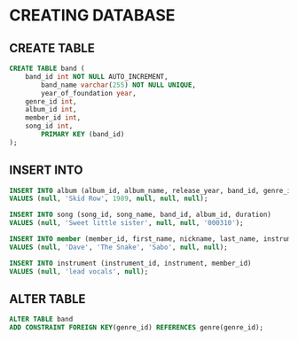 # CREATING DATABASE

## CREATE TABLE

```SQL
CREATE TABLE band (
	band_id int NOT NULL AUTO_INCREMENT,
    	band_name varchar(255) NOT NULL UNIQUE,
    	year_of_foundation year,
	genre_id int,
	album_id int,
	member_id int,
	song_id int,
    	PRIMARY KEY (band_id)
);
```

## INSERT INTO

``` SQL 
INSERT INTO album (album_id, album_name, release_year, band_id, genre_id, song_id)
VALUES (null, 'Skid Row', 1989, null, null, null);
```

``` SQL 
INSERT INTO song (song_id, song_name, band_id, album_id, duration)
VALUES (null, 'Sweet little sister', null, null, '000310');
```

``` SQL 
INSERT INTO member (member_id, first_name, nickname, last_name, instrument_id, band_id)
VALUES (null, 'Dave', 'The Snake', 'Sabo', null, null);
```

``` SQL 
INSERT INTO instrument (instrument_id, instrument, member_id)
VALUES (null, 'lead vocals', null);
```



## ALTER TABLE

``` SQL
ALTER TABLE band
ADD CONSTRAINT FOREIGN KEY(genre_id) REFERENCES genre(genre_id);
```
